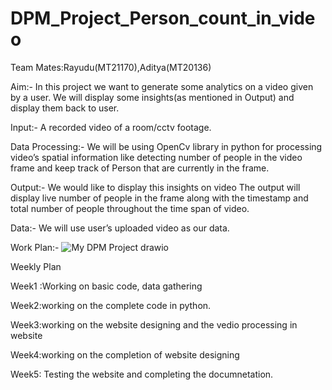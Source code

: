 # DPM_Project_Person_count_in_video
Team Mates:Rayudu(MT21170),Aditya(MT20136)

Aim:- In this project we want to generate some analytics on a video given by a user. We will display some
insights(as mentioned in Output) and display them back to user.

Input:- A recorded video of a room/cctv footage.

Data Processing:- We will be using OpenCv library in python for processing video’s spatial
information like detecting number of people in the video frame and keep track of Person that are
currently in the frame.

Output:- We would like to display this insights on video
The output will display live number of people in the frame along with the
timestamp and total number of people throughout the time span of video.

Data:- We will use user’s uploaded video as our data.

<!--- Work Plan:- ![My DPM Project drawio](https://user-images.githubusercontent.com/29746797/138662931-8d8feda7-b62d-4e57-bcd8-9490f723764f.png) --->
Work Plan:- ![My DPM Project drawio](https://user-images.githubusercontent.com/29746797/138662931-8d8feda7-b62d-4e57-bcd8-9490f723764f.png)


Weekly Plan

Week1 :Working on basic code, data gathering

Week2:working on the complete code in python.

Week3:working on the website designing and the vedio processing in website

Week4:working on the completion of website designing

Week5: Testing the website and completing the documnetation.

